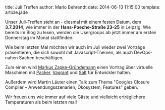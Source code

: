 title: Juli Treffen
author: Mario Behrendt
date: 2014-06-13 11:15:00
template: article.jade

Unser Juli-Treffen steht an - diesmal mit einem festen Datum, dem **3.7.2014**,
wie immer in der **Hans-Poeche-Straße 23-25** in Leipzig. Wie bereits im Blog zu
lesen, werden die Usergroups ab jetzt immer am ersten Donnerstag im Monat
stattfinden.

Wie beim letzten Mal möchten wir auch im Juli wieder zwei Vorträge präsentieren,
die sich sowohl mit Javascript-Themen, als auch DevOps-nahen Sachen beschäftigen.

Zum einen wird [Markus Zapke-Gründemann](http://www.keimlink.de/) einen Vortrag
über virtuelle Maschinen mit [Packer](http://www.packer.io/),
[Vagrant](http://www.vagrantup.com/) und
[Salt](http://www.saltstack.com/community/) für Entwickler halten.

Außerdem wird Martin Läuter einen Talk zum Thema "Googles Closure Compiler –
Anwendungsszenarien, Ökosystem, Features" geben.

Wir freuen uns wie immer auf viele Gäste und vielleicht erträglichere
Temperaturen als beim letzten mal!
